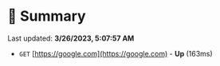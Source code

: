 # 📖 Summary
Last updated: **3/26/2023, 5:07:57 AM**

- `GET` [https://google.com](https://google.com) - **Up** (163ms)
